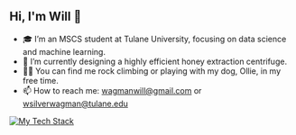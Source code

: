 ## Hi, I'm Will 👋

- 🎓 I’m an MSCS student at Tulane University, focusing on data science and machine learning.
- 🐝 I’m currently designing a highly efficient honey extraction centrifuge.
- 🧗‍♂️ You can find me rock climbing or playing with my dog, Ollie, in my free time.
- 📫 How to reach me: wagmanwill@gmail.com or wsilverwagman@tulane.edu

[![My Tech Stack](https://skillicons.dev/icons?i=python,was,react,vue,git,js,html,CSS,vscode)](https://skillicons.dev)
